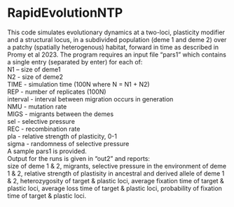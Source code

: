 # RapidEvolutionNTP

This code simulates evolutionary dynamics at a two-loci, plasticity modifier and a structural locus, in a subdivided population (deme 1 and deme 2) over a patchy (spatially heterogenous) habitat, forward in time as described in Promy et al 2023. The program requires an input file “pars1” which contains a single entry (separated by enter) for each of:<br>
N1 – size of deme1 <br>
N2 - size of deme2 <br>
TIME - simulation time (100N where N = N1 + N2) <br>
REP - number of replicates (100N) <br>
interval - interval between migration occurs in generation <br>
NMU - mutation rate <br>
MIGS - migrants between the demes <br>
sel - selective pressure <br>
REC - recombination rate <br>
pla - relative strength of plasticity, 0-1 <br>
sigma - randomness of selective pressure <br>
A sample pars1 is provided.<br>
Output for the runs is given in “out2” and reports: <br>
size of deme 1 & 2, migrants, selective pressure in the environment of deme 1 & 2, relative strength of plastisity in ancestral and derived allele of deme 1 & 2, heterozygosity of target & plastic loci, average fixation time of target & plastic loci, average loss time of target & plastic loci, probability of fixation time of target & plastic loci.

